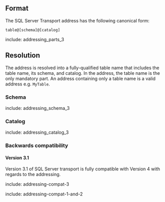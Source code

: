 ## Format

The SQL Server Transport address has the following canonical form:

```
table@[schema]@[catalog]
```

include: addressing_parts_3


## Resolution

The address is resolved into a fully-qualified table name that includes the table name, its schema, and catalog. In the address, the table name is the only mandatory part. An address containing only a table name is a valid address e.g. `MyTable`.


### Schema

include: addressing_schema_3


### Catalog


include: addressing_catalog_3


### Backwards compatibility


#### Version 3.1

Version 3.1 of SQL Server transport is fully compatible with Version 4 with regards to the addressing.

include: addressing-compat-3

include: addressing-compat-1-and-2
